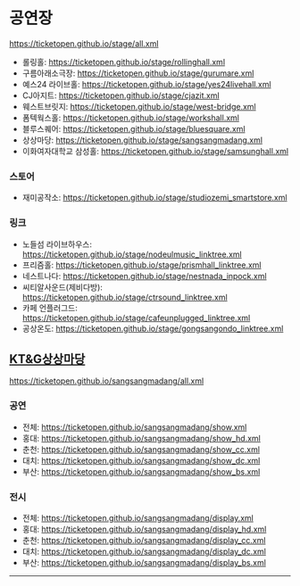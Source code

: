 # 공연장
https://ticketopen.github.io/stage/all.xml
- 롤링홀: https://ticketopen.github.io/stage/rollinghall.xml
- 구름아래소극장: https://ticketopen.github.io/stage/gurumare.xml
- 예스24 라이브홀: https://ticketopen.github.io/stage/yes24livehall.xml
- CJ아지트: https://ticketopen.github.io/stage/cjazit.xml
- 웨스트브릿지: https://ticketopen.github.io/stage/west-bridge.xml
- 폼텍웍스홀: https://ticketopen.github.io/stage/workshall.xml
- 블루스퀘어: https://ticketopen.github.io/stage/bluesquare.xml
- 상상마당: https://ticketopen.github.io/stage/sangsangmadang.xml
- 이화여자대학교 삼성홀: https://ticketopen.github.io/stage/samsunghall.xml

### 스토어
- 재미공작소: https://ticketopen.github.io/stage/studiozemi_smartstore.xml

### 링크
- 노들섬 라이브하우스: https://ticketopen.github.io/stage/nodeulmusic_linktree.xml
- 프리즘홀: https://ticketopen.github.io/stage/prismhall_linktree.xml
- 네스트나다: https://ticketopen.github.io/stage/nestnada_inpock.xml
- 씨티알사운드(제비다방): https://ticketopen.github.io/stage/ctrsound_linktree.xml
- 카페 언플러그드: https://ticketopen.github.io/stage/cafeunplugged_linktree.xml
- 공상온도: https://ticketopen.github.io/stage/gongsangondo_linktree.xml

## [KT&G상상마당](https://github.com/TicketOpen/sangsangmadang)
https://ticketopen.github.io/sangsangmadang/all.xml

### 공연
- 전체: https://ticketopen.github.io/sangsangmadang/show.xml
- 홍대: https://ticketopen.github.io/sangsangmadang/show_hd.xml
- 춘천: https://ticketopen.github.io/sangsangmadang/show_cc.xml
- 대치: https://ticketopen.github.io/sangsangmadang/show_dc.xml
- 부산: https://ticketopen.github.io/sangsangmadang/show_bs.xml

### 전시
- 전체: https://ticketopen.github.io/sangsangmadang/display.xml
- 홍대: https://ticketopen.github.io/sangsangmadang/display_hd.xml
- 춘천: https://ticketopen.github.io/sangsangmadang/display_cc.xml
- 대치: https://ticketopen.github.io/sangsangmadang/display_dc.xml
- 부산: https://ticketopen.github.io/sangsangmadang/display_bs.xml

---
